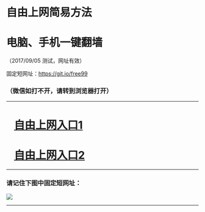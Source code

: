 ﻿# 自由上网简易方法

# 电脑、手机一键翻墙

（2017/09/05 测试，网址有效）

固定短网址：https://git.io/free99

### （微信如打不开，请转到浏览器打开）


***





# &nbsp;&nbsp; <a href="http://ft472411427.fwq-tz1001.xyz/fwqtz01.html?t=09050012615 " target="_blank">自由上网入口1</a>
# &nbsp;&nbsp; <a href="http://ft1823414140.fwq-tz1002.xyz/fwqtz02.html?t=090500128037 " target="_blank">自由上网入口2</a>
***

### 请记住下图中固定短网址：

<img src="https://s3-us-west-2.amazonaws.com/fwq-1001/yjfq-20170905okok.png" /> 


***


